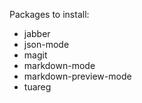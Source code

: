 Packages to install:
  - jabber
  - json-mode
  - magit
  - markdown-mode
  - markdown-preview-mode
  - tuareg
